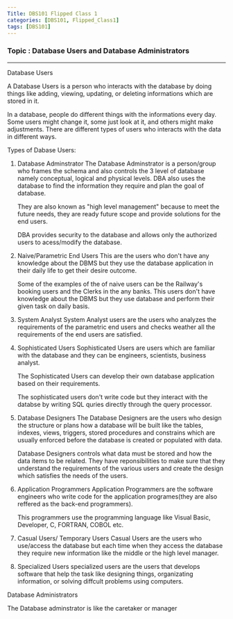 ```yaml
---
Title: DBS101 Flipped Class 1 
categories: [DBS101, Flipped_Class1]
tags: [DBS101]
---
```


### Topic : Database Users and Database Administrators 
----

Database Users

A Database Users is a person who interacts with the database by doing things like adding, viewing, updating, or deleting informations which are stored in it.

In a database, people do different things with the informations every day. Some users might change it, some just look at it, and others might make adjustments. There are different types of users who interacts with the data in different ways.

Types of Dabase Users:

1. Database Adminstrator 
   The Database Adminstrator is a person/group who frames the schema and also controls the 3 level of database namely conceptual, logical and physical levels. DBA also uses the database to find the information they require and plan the goal of database. 

   They are also known as "high level management" because to meet the future needs, they are ready future scope and provide solutions for the end users.

   DBA provides security to the database and allows only the authorized users to acess/modify the database.

2. Naive/Parametric End Users
   This are the users who don't have any knowledge about the DBMS but they use the database application in their daily life to get their desire outcome.

   Some of the examples of the of naive users can be the Railway's booking users and the Clerks in the any banks. This users don't have knowledge about the DBMS but they use database and perform their given task on daily basis.

3. System Analyst 
   System Analyst users are the users who analyzes the  requirements of the parametric end users and checks weather all the requirements of the end users are satisfied.

4. Sophisticated Users 
   Sophisticated Users are users which are familiar with the database and they can be engineers, scientists, business analyst.

   The Sophisticated Users can develop their own database application based on their requirements. 

   The sophisticated users don't write code but they interact with the databse by writing SQL quries directly through the query processor.

5. Database Designers
   The Database Designers are the users who design the structure or plans how a database will be built like the tables, indexes, views, triggers, stored procedures and constrains which are usually enforced before the database is created or populated with data.

   Database Designers controls what data must be stored and how the data items to be related. They have reponsibilities to make sure that they understand the requirements of the various users and create the design which satisfies the needs of the users.
   
6. Application Programmers
   Application Programmers are the software engineers who write code for the application programes(they are also reffered as the back-end programmers).

   This programmers use the programming language like Visual Basic, Developer, C, FORTRAN, COBOL etc.

7. Casual Users/ Temporary Users
   Casual Users are the users who use/access the database but each time when they access the database they require new information like the middle or the high level manager.

8. Specialized Users
   specialized users are the users that develops software that help the task like designing things, organizating information, or solving diffcult problems using computers.



Database Administrators
   
The Database adminstrator is like the caretaker or manager 

